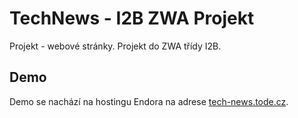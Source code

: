 # TechNews - I2B ZWA Projekt

Projekt - webové stránky. Projekt do ZWA třídy I2B.

## Demo

Demo se nachází na hostingu Endora na adrese [tech-news.tode.cz](https://tech-news.tode.cz/).
